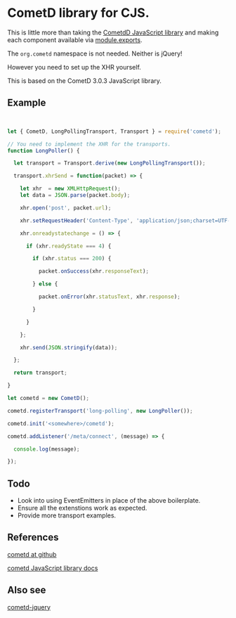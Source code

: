 # CometD library for CJS.

This is little more than taking the [CometdD JavaScript library](https://github.com/cometd/cometd) and making each component available via [module.exports](http://nodejs.org/docs/latest/api/modules.html#modules_module_exports).

The `org.cometd` namespace is not needed. Neither is jQuery!

However you need to set up the XHR yourself.

This is based on the CometD 3.0.3 JavaScript library.

## Example

```javascript


let { CometD, LongPollingTransport, Transport } = require('cometd');

// You need to implement the XHR for the transports.
function LongPoller() {

  let transport = Transport.derive(new LongPollingTransport());

  transport.xhrSend = function(packet) => {

    let xhr  = new XMLHttpRequest();
    let data = JSON.parse(packet.body);

    xhr.open('post', packet.url);

    xhr.setRequestHeader('Content-Type', 'application/json;charset=UTF-8');

    xhr.onreadystatechange = () => {

      if (xhr.readyState === 4) {

        if (xhr.status === 200) {

          packet.onSuccess(xhr.responseText);

        } else {

          packet.onError(xhr.statusText, xhr.response);

        }

      }

    };

    xhr.send(JSON.stringify(data));

  };

  return transport;

}

let cometd = new CometD();

cometd.registerTransport('long-polling', new LongPoller());

cometd.init('<somewhere>/cometd');

cometd.addListener('/meta/connect', (message) => {

  console.log(message);

});

```

## Todo

- Look into using EventEmitters in place of the above boilerplate.
- Ensure all the extenstions work as expected.
- Provide more transport examples.

## References

[cometd at github](https://github.com/cometd/cometd)

[cometd JavaScript library docs](http://docs.cometd.org/3/reference/#_javascript)

## Also see

[cometd-jquery](https://github.com/wilmoore/cometd-jquery)
